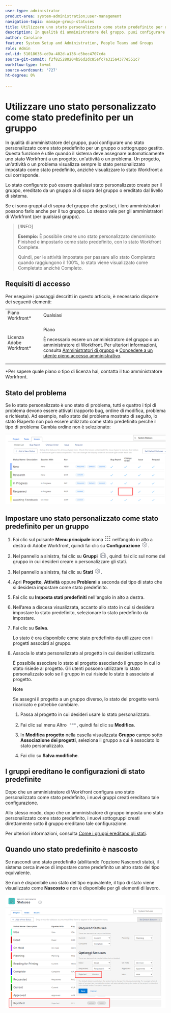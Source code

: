 ```yaml
---
user-type: administrator
product-area: system-administration;user-management
navigation-topic: manage-group-statuses
title: Utilizzare uno stato personalizzato come stato predefinito per un gruppo
description: In qualità di amministratore del gruppo, puoi configurare uno stato personalizzato come stato predefinito per un gruppo o sottogruppo gestito. Questa funzione è utile quando il sistema deve assegnare automaticamente uno stato Workfront a un progetto, un'attività o un problema. Un progetto, un'attività o un problema visualizza sempre lo stato personalizzato impostato come stato predefinito, anziché visualizzare lo stato Workfront a cui corrisponde.
author: Caroline
feature: System Setup and Administration, People Teams and Groups
role: Admin
exl-id: 51018635-cd9a-402d-a136-c5bec4707cda
source-git-commit: f2f825280204b56d2dc85efc7a315a4377e551c7
workflow-type: tm+mt
source-wordcount: '727'
ht-degree: 0%

---
```


# Utilizzare uno stato personalizzato come stato predefinito per un gruppo

In qualità di amministratore del gruppo, puoi configurare uno stato personalizzato come stato predefinito per un gruppo o sottogruppo gestito. Questa funzione è utile quando il sistema deve assegnare automaticamente uno stato Workfront a un progetto, un&#39;attività o un problema. Un progetto, un&#39;attività o un problema visualizza sempre lo stato personalizzato impostato come stato predefinito, anziché visualizzare lo stato Workfront a cui corrisponde.

Lo stato configurato può essere qualsiasi stato personalizzato creato per il gruppo, ereditato da un gruppo al di sopra del gruppo o ereditato dal livello di sistema.

Se ci sono gruppi al di sopra del gruppo che gestisci, i loro amministratori possono farlo anche per il tuo gruppo. Lo stesso vale per gli amministratori di Workfront (per qualsiasi gruppo).

>[!INFO]
>
>**Esempio:** È possibile creare uno stato personalizzato denominato Finished e impostarlo come stato predefinito, con lo stato Workfront Complete.
>
>Quindi, per le attività impostate per passare allo stato Completato quando raggiungono il 100%, lo stato viene visualizzato come Completato anziché Completo.

## Requisiti di accesso

Per eseguire i passaggi descritti in questo articolo, è necessario disporre dei seguenti elementi:

<table style="table-layout:auto"> 
 <col> 
 <col> 
 <tbody> 
  <tr> 
   <td role="rowheader">Piano Workfront*</td> 
   <td>Qualsiasi</td> 
  </tr> 
  <tr> 
   <td role="rowheader">Licenza Adobe Workfront*</td> 
   <td> <p>Piano </p> <p>È necessario essere un amministratore del gruppo o un amministratore di Workfront. Per ulteriori informazioni, consulta <a href="../../../administration-and-setup/manage-groups/group-roles/group-administrators.md" class="MCXref xref">Amministratori di gruppo</a> e <a href="../../../administration-and-setup/add-users/configure-and-grant-access/grant-a-user-full-administrative-access.md" class="MCXref xref">Concedere a un utente pieno accesso amministrativo</a>.</p> </td> 
  </tr> 
 </tbody> 
</table>

&#42;Per sapere quale piano o tipo di licenza hai, contatta il tuo amministratore Workfront.

## Stato del problema

Se lo stato personalizzato è uno stato di problema, tutti e quattro i tipi di problema devono essere attivati (rapporto bug, ordine di modifica, problema e richiesta). Ad esempio, nello stato del problema mostrato di seguito, lo stato Riaperto non può essere utilizzato come stato predefinito perché il tipo di problema Cambia ordine non è selezionato:

![](assets/all-4-issue-types-enabled.png)

## Impostare uno stato personalizzato come stato predefinito per un gruppo

1. Fai clic sul pulsante **Menu principale** icona ![](assets/main-menu-icon.png) nell’angolo in alto a destra di Adobe Workfront, quindi fai clic su **Configurazione** ![](assets/gear-icon-settings.png).
1. Nel pannello a sinistra, fai clic su **Gruppi** ![](assets/groups-icon.png), quindi fai clic sul nome del gruppo in cui desideri creare o personalizzare gli stati.
1. Nel pannello a sinistra, fai clic su **Stati** ![](assets/gear-icon-settings.png).
1. Apri **Progetto**, **Attività** oppure **Problemi** a seconda del tipo di stato che si desidera impostare come stato predefinito.
1. Fai clic su **Imposta stati predefiniti** nell&#39;angolo in alto a destra.
1. Nell’area a discesa visualizzata, accanto allo stato in cui si desidera impostare lo stato predefinito, selezionare lo stato predefinito da impostare.
1. Fai clic su **Salva**.

   Lo stato è ora disponibile come stato predefinito da utilizzare con i progetti associati al gruppo.

1. Associa lo stato personalizzato al progetto in cui desideri utilizzarlo.

   È possibile associare lo stato al progetto associando il gruppo in cui lo stato risiede al progetto. Gli utenti possono utilizzare lo stato personalizzato solo se il gruppo in cui risiede lo stato è associato al progetto.

   >[!NOTE]
   >
   >Se assegni il progetto a un gruppo diverso, lo stato del progetto verrà ricaricato e potrebbe cambiare.

   1. Passa al progetto in cui desideri usare lo stato personalizzato.
   1. Fai clic sul menu Altro ![](assets/more-icon.png), quindi fai clic su **Modifica**.
   1. In **Modifica progetto** nella casella visualizzata **Gruppo** campo sotto **Associazione dei progetti**, seleziona il gruppo a cui è associato lo stato personalizzato.

   1. Fai clic su **Salva modifiche**.

## I gruppi ereditano le configurazioni di stato predefinite

Dopo che un amministratore di Workfront configura uno stato personalizzato come stato predefinito, i nuovi gruppi creati ereditano tale configurazione.

Allo stesso modo, dopo che un amministratore di gruppo imposta uno stato personalizzato come stato predefinito, i nuovi sottogruppi creati direttamente sotto il gruppo ereditano tale configurazione.

Per ulteriori informazioni, consulta [Come i gruppi ereditano gli stati](../../../administration-and-setup/manage-groups/manage-group-statuses/how-groups-inherit-statuses.md).

## Quando uno stato predefinito è nascosto

Se nascondi uno stato predefinito (abilitando l&#39;opzione Nascondi stato), il sistema cerca invece di impostare come predefinito un altro stato del tipo equivalente.

Se non è disponibile uno stato del tipo equivalente, il tipo di stato viene visualizzato come **Nascosto** e non è disponibile per gli elementi di lavoro.

![](assets/when-hide-default-status-no-equivalent.png)
